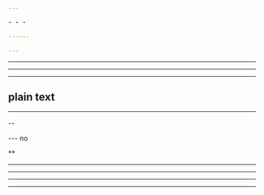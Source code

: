 ```yaml
---

- - -

------

---
```

---
---

---
plain text
---

 - - - - -

--

--- no

**

***

* * *

 * * * *

******